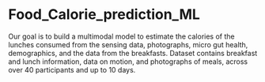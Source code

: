 # Food_Calorie_prediction_ML
Our goal is to build a multimodal model to estimate the calories of the lunches consumed from the sensing data, photographs, micro gut health, demographics, and the data from the breakfasts. Dataset contains breakfast and lunch information, data on motion, and photographs of meals, across over 40 participants and up to 10 days.
